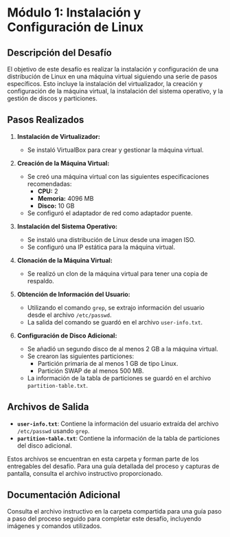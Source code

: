 # Módulo 1: Instalación y Configuración de Linux

## Descripción del Desafío

El objetivo de este desafío es realizar la instalación y configuración de una distribución de Linux en una máquina virtual siguiendo una serie de pasos específicos. Esto incluye la instalación del virtualizador, la creación y configuración de la máquina virtual, la instalación del sistema operativo, y la gestión de discos y particiones.

## Pasos Realizados

1. **Instalación de Virtualizador:**
   - Se instaló VirtualBox para crear y gestionar la máquina virtual.

2. **Creación de la Máquina Virtual:**
   - Se creó una máquina virtual con las siguientes especificaciones recomendadas:
     - **CPU:** 2
     - **Memoria:** 4096 MB
     - **Disco:** 10 GB
   - Se configuró el adaptador de red como adaptador puente.

3. **Instalación del Sistema Operativo:**
   - Se instaló una distribución de Linux desde una imagen ISO.
   - Se configuró una IP estática para la máquina virtual.

4. **Clonación de la Máquina Virtual:**
   - Se realizó un clon de la máquina virtual para tener una copia de respaldo.

5. **Obtención de Información del Usuario:**
   - Utilizando el comando `grep`, se extrajo información del usuario desde el archivo `/etc/passwd`.
   - La salida del comando se guardó en el archivo `user-info.txt`.

6. **Configuración de Disco Adicional:**
   - Se añadió un segundo disco de al menos 2 GB a la máquina virtual.
   - Se crearon las siguientes particiones:
     - Partición primaria de al menos 1 GB de tipo Linux.
     - Partición SWAP de al menos 500 MB.
   - La información de la tabla de particiones se guardó en el archivo `partition-table.txt`.

## Archivos de Salida

- **`user-info.txt`**: Contiene la información del usuario extraída del archivo `/etc/passwd` usando `grep`.
- **`partition-table.txt`**: Contiene la información de la tabla de particiones del disco adicional.

Estos archivos se encuentran en esta carpeta y forman parte de los entregables del desafío. Para una guía detallada del proceso y capturas de pantalla, consulta el archivo instructivo proporcionado.

## Documentación Adicional

Consulta el archivo instructivo en la carpeta compartida para una guía paso a paso del proceso seguido para completar este desafío, incluyendo imágenes y comandos utilizados.
